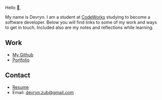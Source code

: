 Hello 👋, 

My name is Devryn. I am a student at [CodeWorks](https://boisecodeworks.com) studying to become a software developer. Below you will find links to some of my work and ways to get in touch. Included also are my notes and reflections while learning. 

## Work

* [My Github](https://github.com/DevrynZub)
* [Portfolio](https://DevrynZub.github.io/)

## Contact

* [Resume](https://DevrynZub.github.io/resume)
* Email: devryn.zub@gmail.com
